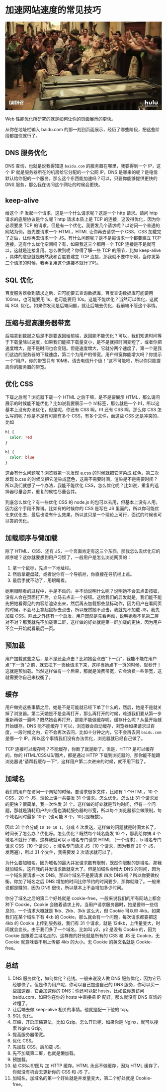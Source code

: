 # 加速网站速度的常见技巧

![catch-22](./images/catch-22.jpg)

Web 性能优化所研究的就是如何让你的页面展示的更快。

从你在地址栏输入 baidu.com 的那一刻到页面展示，经历了哪些阶段，把这些阶段都加快就行了。

## DNS 服务优化

DNS 查询，也就是说我得知道 `baidu.com` 的服务器在哪里，我要得到一个 IP，这个 IP 就是服务器所在的机房给它分配的一个公网 IP。DNS 是哪来的呢？是电信默认给你配的一个服务。那么这个东西能加速吗？可以，只要你能够提供更快的 DNS 服务，那么我在访问这个网址的时候会更快。
        
## keep-alive

给这个 IP 发起一个请求，这是一个什么请求呢？这是一个 http 请求。请问 http 请求的底层协议是什么呢？http 请求本质上是 TCP 的连接，这没得优化，因为你必须要发 TCP 的请求。但是有一个优化，我要发几个请求呢？以访问一个普通的网站为例，首先要请求一个 HTML，HTML 让你再去请求一个 CSS，CSS 加载完了之后，让你再去请求一个 JS。有什么问题呢？是不是每请求一个都要建立 TCP 连接。这有什么优化空间吗？有，如果我这三个都用一个 TCP 连接是不是就可以，这就是连接复用。怎么做到呢？你得了解一些 TCP 的细节，比如 keep-alive ，具体的意思就是既然我和百度要建立 TCP 连接，那我就不要中断呗，当你发第二个请求的时候，我再复用这个连接不就行了吗。

## SQL 优化

百度服务器收到请求之后，它可能要去查询数据库，百度查询数据库可能要用 100ms，也可能要用 1s，也可能要用 10s。这能不能优化？当然可以优化，这就叫 SQL 优化。如果你发现是后端问题，就让后端去优化，我前端不管这个事情。

## 压缩与提高服务器带宽

后端拿到数据之后是不是要返回给前端，返回能不能优化？可以，我们知道时间等于下载量除以速度，如果我们能把下载量变小，是不是就把时间变短了，或者你把速度增大，是不是时间也会变短。但是速度增大，它就分两个速度了，第一个是我们这边的服务器的下载速度，第二个为用户的带宽。用户带宽你能增大吗？你提示一个“用户，你的带宽只有 10MB，请去电信升个级！”这不可能吧，所以你只能提高你的服务器的带宽。

## 优化 CSS

下载之后呢？浏览器下载一个 HTML 之后干嘛，是不是要展示 HTML，那么请问展示的时候能不能优化？比如说我要展示一个 h1标签，那么就是一个 h1，所以这基本上没有办法优化，但是呢，你还有 CSS 啊，h1 还有 CSS 啊，那么你 CSS 怎么写的呢？你是不是有可能有多个 CSS，有多个文件，而这些 CSS 还是冲突的，比如
        
```css
h1 {
  color: red
}
```
        
```css
h1 {
  color: blue
}
```
        
这会有什么问题呢？浏览器第一次发现 a.css 的时候就把它渲染成 红色，第二次发现 b.css 的时候又把它渲染成蓝色，这需不需要时间，渲染是不是需要时间？所以我们就想了一个办法，我能不能优化 CSS，怎么优化呢？比如说，重复的选择器尽量合并，重复的属性尽量合并。

到底怎么优化？有一些优化 CSS 的 node.js 的包可以去用，但基本上没有人用，因为这个手段不靠谱。比如有的时候你的 CSS 是写在 JS 里面的，所以你可能优化来优化去，最后也没有什么效果，所以这只是一个理论上可行，面试的时候也可以答的优化。

## 加载顺序与懒加载

除了 HTML、CSS、还有 JS，一个页面肯定有这三个东西，那我怎么去优化它的顺序呢？这你就要想到用户习惯了，一般用户是怎么浏览网页的：

  1. 拿一个鼠标，先点一下地址栏。
  2. 然后拿键盘敲，或者说你有一个导航栏，你直接在导航栏上点。
  3. 最后手就不动了，用眼睛看。
        
她用眼睛看的过程中，手是不动的。手不动说明什么呢？说明她不会去点击按钮，没有人会在页面打开后，立马去点击一个按钮。这给我们的启发就是，我们能不能先把她看得见的内容给渲染出来，然后再去加载那些鼠标动作，因为用户在看网页的时候，不会马上拿起鼠标去点击，所以既然她不点击，我就先不加载 JS，我先加载 CSS。除此之外还有一个启发，用户既然是先看再动，说明她看不见第二屏对不对？那我就先不加载第二屏，这样做的好处就是第一屏加载的更快，因为用户不会一开始就看最后一页。

## 预加载  

用户加载这些之后，是不是还会点击？比如她会点击“下一页”，我能不能在用户点“下一页”之前，就去把下一页给请求下来，这样当她点下一页的时候，就秒开！这就是预加载。当然这样做有一个后果，那就是浪费带宽，它会浪费一些带宽，这就需要你自己来权衡了。

## 缓存

用户做完这些事情之后，她是不是可能就已经下单了什么的，然后，她是不是就关掉了浏览器。第二天她是不是会再打开，那么再打开的时候，难道我们要从第一步重新再做一遍吗？既然她会再打开，那能不能做缓存呢，缓存什么呢？从最开始就开始缓存。DNS 能不能缓存？可以，浏览器会自动缓存，浏览器如果请求过百度，一段时候之内，它不会再次去问，比如十分钟之内，它不会再去问 `baidu.com` 是哪一个 IP，所以这个事情我们没有办法优化，浏览器就已经自己做了。

TCP 连接可以缓存吗？不能缓存，你断了就是断了。但是，HTTP 是可以缓存的。你的 HTML/CSS/JS/图片，都是通过 HTTP 下载到浏览器的，那你能不能跟浏览器说“请帮我缓存一下”，这样用户第二次进来的时候，就不用下载了。

## 加域名

我们的用户在访问一个网站的时候，要请求很多文件，比如有 1 个HTML，10 个 CSS，20 个 JS，理论上讲一共要发 31 个请求。怎么优化，怎么让 31 个请求发的更快？很简单，我一次性发 31 个。这样做的好处就是节约时间，但有一个问题，那就是消耗用户的带宽也消耗服务器的带宽，所以每个浏览器都会做限制，每个域名同时最多 10个（也可能 8 个，10只是概数）。

因此 31 个会分成 `10 10 10 1`，分成 4 次发送，这样做的问题就是时间太长了，时间长了怎么办？优化呀。怎么优化？既然每个域名能发 10 个，那我给你搞 4 个域名不就行了嘛。这样我就可以 a 域名专门请求 HTML （一个请求），b 域名专门请求 CSS（10 个请求），c 域名专门请求 JS（10 个请求，因为我有 20 个 JS，发两遍），所以 31 个文件，我需要发 2 次请求就可以了。

为什么要加域名，因为域名的最大并发请求数有限制，既然你限制的是域名，那我就加域名，这样我的并发请求数就变大了。但是加域名会增大 DNS 的时间，因为一个域名要请求一次 DNS，那四个域名不是要请求 四次 DNS 吗？所以你要做权衡，你加了域名之后 DNS 增加的时间比你节约的时间要少，那你就赚了。一般来说都是赚的，因为 DNS 很快，所以基本上不会增加多少时间。

你分了域名之后的第二个好处就是 cookie-free，一般来说我们的所有网站上都会种下 Cookie，Cookie 会随着请求上传。当用户请求服务器时，她是要带一些信息的，一个请求大概就是 1kb、2kb、3kb 这么大，但 Cookie 可以带 4kb。如果我们在某个域名下有 4kb 的 Cookie，那么就会有一个问题，每次请求都要把这 4kb 的 Cookie 上传到服务器，我们有 31 个请求，就是 124kb，上传量变大，时间就会变长。由于我们多了一个域名，比如叫 y2，y2 是没有 Cookie 的，因为 Cookie 是跟着主域名走的。这样做的好处就是所有的 CSS 和 JS 无 Cookie，无 Cookie 就意味着不用上传那 4kb 的大小。无 Cookie 的英文名就是 Cookie-free。


## 总结

1. DNS 服务优化，如何优化？花钱。一般来说没人做 DNS 服务优化，因为它已经够快了。但是作为用户呢，你可以自己加速自己的 DNS 服务，你可以买一些加速器，它会加速你的 DNS；你还可以配 hosts，比如说你想访问 baidu.com，如果你在你的 hosts 中直接把 IP 配好，那么就没有 DNS 查询的过程了。
2. 让后端去做 keep-alive 相关的事情。他就是配一下他的 tcp。
3. SQL 优化。
4. 压缩，开启压缩算法，比如 Gzip。怎么开启呢，如果你是 Nginx，就可以搜索 Nginx Gzip。
5. 提高服务器带宽。
6. 优化 CSS。
7. 先加载 CSS，后加载 JS。
8. 先不加载第二屏，也就是懒加载。
9. 预加载。
10. 给 CSS/JS/图片 加 HTTP 缓存。HTML 永远不做缓存，因为 HTML 缓存了，你就没有机会去更新你的 CSS 和 JS 了。
11. 加域名，加域名的第一个好处就是并发量变大，第二个好处就是 Cookie-free。